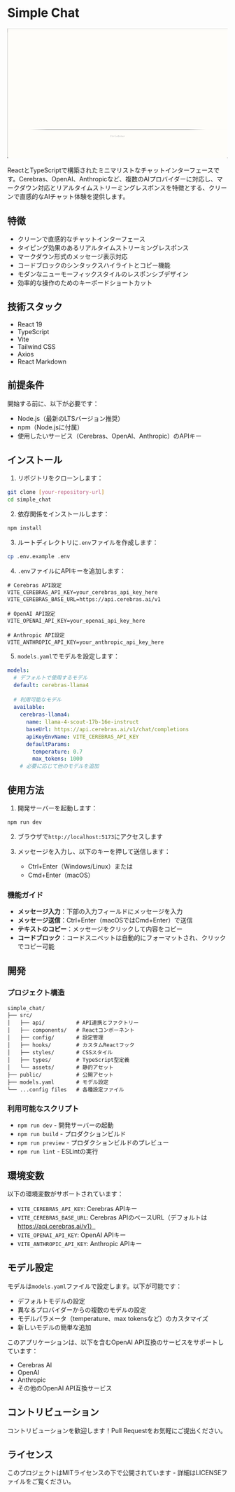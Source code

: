 # Simple Chat

![alt text](<pic.png>)

ReactとTypeScriptで構築されたミニマリストなチャットインターフェースです。Cerebras、OpenAI、Anthropicなど、複数のAIプロバイダーに対応し、マークダウン対応とリアルタイムストリーミングレスポンスを特徴とする、クリーンで直感的なAIチャット体験を提供します。

## 特徴

- クリーンで直感的なチャットインターフェース
- タイピング効果のあるリアルタイムストリーミングレスポンス
- マークダウン形式のメッセージ表示対応
- コードブロックのシンタックスハイライトとコピー機能
- モダンなニューモーフィックスタイルのレスポンシブデザイン
- 効率的な操作のためのキーボードショートカット

## 技術スタック

- React 19
- TypeScript
- Vite
- Tailwind CSS
- Axios
- React Markdown

## 前提条件

開始する前に、以下が必要です：
- Node.js（最新のLTSバージョン推奨）
- npm（Node.jsに付属）
- 使用したいサービス（Cerebras、OpenAI、Anthropic）のAPIキー

## インストール

1. リポジトリをクローンします：
```bash
git clone [your-repository-url]
cd simple_chat
```

2. 依存関係をインストールします：
```bash
npm install
```

3. ルートディレクトリに`.env`ファイルを作成します：
```bash
cp .env.example .env
```

4. `.env`ファイルにAPIキーを追加します：
```
# Cerebras API設定
VITE_CEREBRAS_API_KEY=your_cerebras_api_key_here
VITE_CEREBRAS_BASE_URL=https://api.cerebras.ai/v1

# OpenAI API設定
VITE_OPENAI_API_KEY=your_openai_api_key_here

# Anthropic API設定
VITE_ANTHROPIC_API_KEY=your_anthropic_api_key_here
```

5. `models.yaml`でモデルを設定します：
```yaml
models:
  # デフォルトで使用するモデル
  default: cerebras-llama4

  # 利用可能なモデル
  available:
    cerebras-llama4:
      name: llama-4-scout-17b-16e-instruct
      baseUrl: https://api.cerebras.ai/v1/chat/completions
      apiKeyEnvName: VITE_CEREBRAS_API_KEY
      defaultParams:
        temperature: 0.7
        max_tokens: 1000
    # 必要に応じて他のモデルを追加
```

## 使用方法

1. 開発サーバーを起動します：
```bash
npm run dev
```

2. ブラウザで`http://localhost:5173`にアクセスします

3. メッセージを入力し、以下のキーを押して送信します：
   - Ctrl+Enter（Windows/Linux）または
   - Cmd+Enter（macOS）

### 機能ガイド

- **メッセージ入力**：下部の入力フィールドにメッセージを入力
- **メッセージ送信**：Ctrl+Enter（macOSではCmd+Enter）で送信
- **テキストのコピー**：メッセージをクリックして内容をコピー
- **コードブロック**：コードスニペットは自動的にフォーマットされ、クリックでコピー可能

## 開発

### プロジェクト構造

```
simple_chat/
├── src/
│   ├── api/          # API連携とファクトリー
│   ├── components/   # Reactコンポーネント
│   ├── config/       # 設定管理
│   ├── hooks/        # カスタムReactフック
│   ├── styles/       # CSSスタイル
│   ├── types/        # TypeScript型定義
│   └── assets/       # 静的アセット
├── public/           # 公開アセット
├── models.yaml       # モデル設定
└── ...config files   # 各種設定ファイル
```

### 利用可能なスクリプト

- `npm run dev` - 開発サーバーの起動
- `npm run build` - プロダクションビルド
- `npm run preview` - プロダクションビルドのプレビュー
- `npm run lint` - ESLintの実行

## 環境変数

以下の環境変数がサポートされています：

- `VITE_CEREBRAS_API_KEY`: Cerebras APIキー
- `VITE_CEREBRAS_BASE_URL`: Cerebras APIのベースURL（デフォルトは https://api.cerebras.ai/v1）
- `VITE_OPENAI_API_KEY`: OpenAI APIキー
- `VITE_ANTHROPIC_API_KEY`: Anthropic APIキー

## モデル設定

モデルは`models.yaml`ファイルで設定します。以下が可能です：

- デフォルトモデルの設定
- 異なるプロバイダーからの複数のモデルの設定
- モデルパラメータ（temperature、max tokensなど）のカスタマイズ
- 新しいモデルの簡単な追加

このアプリケーションは、以下を含むOpenAI API互換のサービスをサポートしています：
- Cerebras AI
- OpenAI
- Anthropic
- その他のOpenAI API互換サービス

## コントリビューション

コントリビューションを歓迎します！Pull Requestをお気軽にご提出ください。

## ライセンス

このプロジェクトはMITライセンスの下で公開されています - 詳細はLICENSEファイルをご覧ください。
